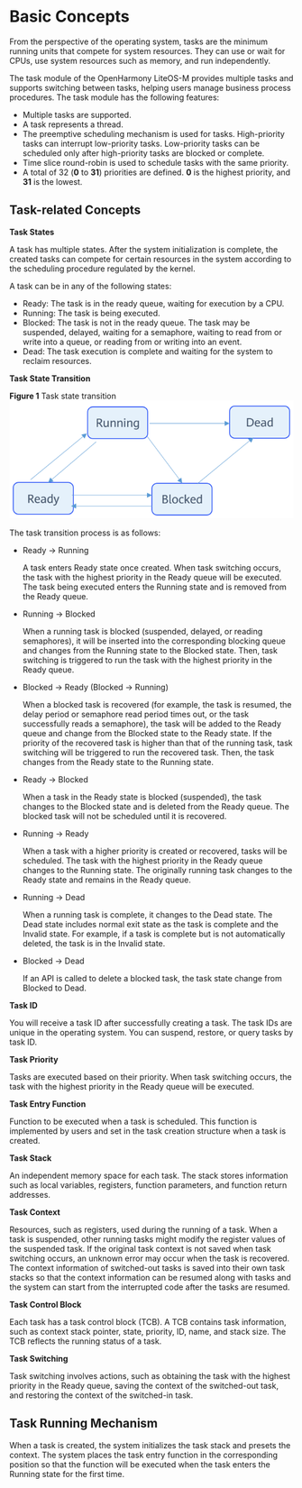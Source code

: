 # Basic Concepts<a name="EN-US_TOPIC_0000001123863155"></a>

From the perspective of the operating system, tasks are the minimum running units that compete for system resources. They can use or wait for CPUs, use system resources such as memory, and run independently.

The task module of the OpenHarmony LiteOS-M provides multiple tasks and supports switching between tasks, helping users manage business process procedures. The task module has the following features:

-   Multiple tasks are supported.
-   A task represents a thread.
-   The preemptive scheduling mechanism is used for tasks. High-priority tasks can interrupt low-priority tasks. Low-priority tasks can be scheduled only after high-priority tasks are blocked or complete.
-   Time slice round-robin is used to schedule tasks with the same priority.
-   A total of 32 \(**0**  to  **31**\) priorities are defined.  **0**  is the highest priority, and  **31**  is the lowest.

## Task-related Concepts<a name="section673132352511"></a>

**Task States**

A task has multiple states. After the system initialization is complete, the created tasks can compete for certain resources in the system according to the scheduling procedure regulated by the kernel.

A task can be in any of the following states:

-   Ready: The task is in the ready queue, waiting for execution by a CPU.
-   Running: The task is being executed.
-   Blocked: The task is not in the ready queue. The task may be suspended, delayed, waiting for a semaphore, waiting to read from or write into a queue, or reading from or writing into an event.
-   Dead: The task execution is complete and waiting for the system to reclaim resources.

**Task State Transition**

**Figure  1**  Task state transition<a name="fig65504113015"></a>  
![](figure/task-state-transition.png "task-state-transition")

The task transition process is as follows:

-   Ready → Running

    A task enters Ready state once created. When task switching occurs, the task with the highest priority in the Ready queue will be executed. The task being executed enters the Running state and is removed from the Ready queue.

-   Running → Blocked

    When a running task is blocked \(suspended, delayed, or reading semaphores\), it will be inserted into the corresponding blocking queue and changes from the Running state to the Blocked state. Then, task switching is triggered to run the task with the highest priority in the Ready queue.

-   Blocked → Ready \(Blocked → Running\)

    When a blocked task is recovered \(for example, the task is resumed, the delay period or semaphore read period times out, or the task successfully reads a semaphore\), the task will be added to the Ready queue and change from the Blocked state to the Ready state. If the priority of the recovered task is higher than that of the running task, task switching will be triggered to run the recovered task. Then, the task changes from the Ready state to the Running state.

-   Ready → Blocked

    When a task in the Ready state is blocked \(suspended\), the task changes to the Blocked state and is deleted from the Ready queue. The blocked task will not be scheduled until it is recovered.

-   Running → Ready

    When a task with a higher priority is created or recovered, tasks will be scheduled. The task with the highest priority in the Ready queue changes to the Running state. The originally running task changes to the Ready state and remains in the Ready queue.

-   Running → Dead

    When a running task is complete, it changes to the Dead state. The Dead state includes normal exit state as the task is complete and the Invalid state. For example, if a task is complete but is not automatically deleted, the task is in the Invalid state.

-   Blocked → Dead

    If an API is called to delete a blocked task, the task state change from Blocked to Dead.


**Task ID**

You will receive a task ID after successfully creating a task. The task IDs are unique in the operating system. You can suspend, restore, or query tasks by task ID.

**Task Priority**

Tasks are executed based on their priority. When task switching occurs, the task with the highest priority in the Ready queue will be executed.

**Task Entry Function**

Function to be executed when a task is scheduled. This function is implemented by users and set in the task creation structure when a task is created.

**Task Stack**

An independent memory space for each task. The stack stores information such as local variables, registers, function parameters, and function return addresses.

**Task Context**

Resources, such as registers, used during the running of a task. When a task is suspended, other running tasks might modify the register values of the suspended task. If the original task context is not saved when task switching occurs, an unknown error may occur when the task is recovered. The context information of switched-out tasks is saved into their own task stacks so that the context information can be resumed along with tasks and the system can start from the interrupted code after the tasks are resumed.

**Task Control Block**

Each task has a task control block \(TCB\). A TCB contains task information, such as context stack pointer, state, priority, ID, name, and stack size. The TCB reflects the running status of a task.

**Task Switching**

Task switching involves actions, such as obtaining the task with the highest priority in the Ready queue, saving the context of the switched-out task, and restoring the context of the switched-in task.

## Task Running Mechanism<a name="section176294469251"></a>

When a task is created, the system initializes the task stack and presets the context. The system places the task entry function in the corresponding position so that the function will be executed when the task enters the Running state for the first time.

